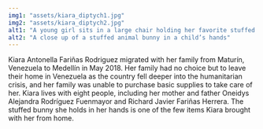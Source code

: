 ```yaml
---
img1: "assets/kiara_diptych1.jpg"
img2: "assets/kiara_diptych2.jpg"
alt1: "A young girl sits in a large chair holding her favorite stuffed animal, a bunny"
alt2: "A close up of a stuffed animal bunny in a child’s hands" 
---
```


Kiara Antonella Fariñas Rodriguez migrated with her family from Maturín, Venezuela to Medellín in May 2018. Her family had no choice but to leave their home in Venezuela as the country fell deeper into the humanitarian crisis, and her family was unable to purchase basic supplies to take care of her. Kiara lives with eight people, including her mother and father Oneidys Alejandra Rodríguez Fuenmayor and Richard Javier Fariñas Herrera. The stuffed bunny she holds in her hands is one of the few items Kiara brought with her from home.